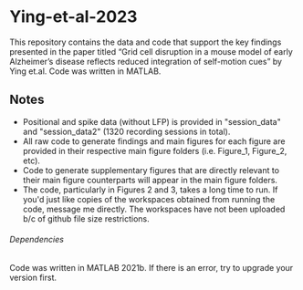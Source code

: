 # Ying-et-al-2023

This repository contains the data and code that support the key findings presented in the paper titled “Grid cell disruption in a mouse model of early Alzheimer’s disease reflects reduced integration of self-motion cues” by Ying et.al. Code was written in MATLAB. 

## Notes
- Positional and spike data (without LFP) is provided in "session_data" and "session_data2" (1320 recording sessions in total). 
- All raw code to generate findings and main figures for each figure are provided in their respective main figure folders (i.e. Figure_1, Figure_2, etc). 
- Code to generate supplementary figures that are directly relevant to their main figure counterparts will appear in the main figure folders.
- The code, particularly in Figures 2 and 3, takes a long time to run. If you'd just like copies of the workspaces obtained from running the code, message me directly. The workspaces have not been uploaded b/c of github file size restrictions. 

###### Dependencies
Code was written in MATLAB 2021b. If there is an error, try to upgrade your version first. 
